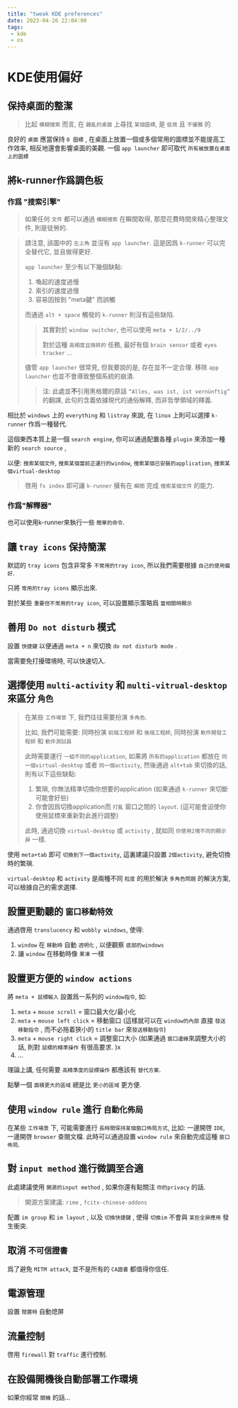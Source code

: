 ```yaml
---
title: "tweak KDE preferences"
date: 2023-04-26 22:04:00
tags: 
 - kde
 - os
---
```


# KDE使用偏好

## 保持桌面的整潔

>  比起 `模糊搜索` 而言, 在 `雜亂的桌面` 上尋找 `某個圖標`, 是 `低效` 且 `不優雅` 的

良好的 `桌面` 應當保持 `0 圖標` , 在桌面上放置一個或多個常用的圖標並不能提高工作效率, 相反地還會影響桌面的美觀. 一個 `app launcher` 即可取代 `所有被放置在桌面上的圖標`


## 將k-runner作爲調色板

### 作爲 "搜索引擎"

> 如果任何 `文件` 都可以通過 `模糊搜索` 在瞬間取得, 那麼花費時間來精心整理文件, 則是徒勞的.

> 請注意, 該圖中的 `左上角` 並沒有 `app launcher`. 這是因爲 `k-runner` 可以完全替代它, 並且做得更好.
>
> `app launcher` 至少有以下幾個缺點:
>
> 1. 喚起的速度過慢
> 2. 索引的速度過慢
> 3. 容易因按到 "meta鍵" 而誤觸
>
> 而通過 `alt + space` 觸發的 `k-runner` 則沒有這些缺陷.
>
> > 其實對於 `window switcher`, 也可以使用 `meta + 1/2/../9`
> >
> > 對於這種 `高頻度且瑣碎的` 任務, 最好有個 `brain sensor` 或者 `eyes tracker` ...
>
> 儘管 `app launcher` 很常見, 但我要說的是, 存在並不一定合理. 移除 `app launcher` 也並不會導致整個系統的崩潰.
>
> > 注: 此處並**不**引用黑格爾的原話 `“Alles, was ist, ist vernünftig”` 的翻譯, 此句的含義依據現代的通俗解釋, 而非哲學領域的釋義.

相比於 `windows` 上的 `everything` 和 `listray` 來說, 在 `linux` 上則可以選擇 `k-runner` 作爲一種替代.

這個東西本質上是一個 `search engine`, 你可以通過配置各種 `plugin` 來添加一種新的 `search source` ,

以便: `搜索某個文件`, `搜索某個當前正運行的window`, `搜索某個已安裝的application`, `搜索某個virtual-desktop`

> 啓用 `fs index` 即可讓 `k-runner` 擁有在 `瞬間` 完成 `搜索某個文件` 的能力.
>
### 作爲"解釋器"

也可以使用k-runner來執行一些 `簡單的命令`.

## 讓 `tray icons` 保持簡潔

默認的 `tray icons` 包含非常多 `不常用的tray icon`, 所以我們需要根據 `自己的使用偏好`. 

只將 `常用的tray icons` 顯示出來.

對於某些 `重要但不常用的tray icon`, 可以設置顯示策略爲 `當相關時顯示`

## 善用 `Do not disturb` 模式

設置 `快捷鍵` 以便通過 `meta + n` 來切換 `do not disturb mode` .

當需要免打擾環境時, 可以快速切入.

## 選擇使用 `multi-activity` 和 `multi-vitrual-desktop` 來區分 `角色`

> 在某些 `工作場景` 下, 我們往往需要扮演 `多角色`.
>
> 比如, 我們可能需要: 同時扮演 `前端工程師` 和 `後端工程師`, 同時扮演 `軟件開發工程師` 和 `軟件測試員`
>
> 此時需要運行 `一組不同的application`, 如果將 `所有的application` 都放在 `同一個virtual-desktop` 或者 `同一個activity`, 然後通過 `alt+tab` 來切換的話, 則有以下這些缺點:
>
> 1. 繁瑣, 你無法精準切換你想要的application (如果通過 `k-runner` 來切斷可能會好些)
> 2. 你會因爲切換application而 `打亂` 窗口之間的 `layout`. (這可能會迫使你使用鼠標來重新對此進行調整)
>
> 此時, 通過切換 `virtual-desktop` 或 `activity` , 就如同 `你使用2塊不同的顯示屏` 一樣.

使用 `meta+tab` 即可 `切換到下一個activity`, 這裏建議只設置 `2個activity`, 避免切換時的繁瑣. 

`virtual-desktop` 和 `activity` 是兩種不同 `粒度` 的用於解決 `多角色問題` 的解決方案, 可以根據自己的需求選擇.

## 設置更動聽的 `窗口移動特效`

通過啓用 `translucency` 和 `wobbly windows`, 使得: 

1. `window` 在 `移動時` 自動 `透明化` , 以便觀察 `底部的windows`
2. 讓 `window` 在移動時像 `果凍` 一樣

## 設置更方便的 `window actions`

將 `meta + 鼠標輸入` 設置爲一系列的 `window指令`, 如:

1. `meta` + `mouse scroll` = 窗口最大化/最小化
2. `meta` + `mouse left click` = 移動窗口 (這樣就可以在 `window的內部` 直接 `發送移動指令` , 而不必拖着狹小的 `title bar`  來`發送移動指令`)
3. `meta` + `mouse right click` = 調整窗口大小 (如果通過 `窗口邊緣`來調整大小的話, 則對 `鼠標的精準操作` 有很高要求. )x
4. ...



理論上講, 任何需要 `高精準度的鼠標操作` 都應該有 `替代方案`. 

點擊一個 `面積更大的區域` 總是比 `更小的區域` 更方便.

## 使用 `window rule` 進行 `自動化佈局`

在某些 `工作場景` 下, 可能需要進行 `長時間保持某個窗口佈局方式`, 比如: 一邊開啓 `IDE`, 一邊開啓 `browser` 查閱文檔. 此時可以通過設置 `window rule` 來自動完成這種 `窗口佈局`.

## 對 `input method` 進行微調至合適

此處建議使用 `開源的input method` , 如果你還有點關注 `你的privacy` 的話.

> 開源方案建議: `rime` , `fcitx-chinese-addons`

配置 `im group` 和 `im layout` , 以及 `切換快捷鍵` , 使得 `切換im` 不會與 `某些全屏應用` 發生衝突.

## 取消 `不可信證書`

爲了避免 `MITM attack`, 並不是所有的 `CA證書` 都值得你信任.

## 電源管理

設置 `閒置時`  自動熄屏

## 流量控制

啓用 `firewall` 對 `traffic` 進行控制.

## 在設備開機後自動部署工作環境

如果你經常 `關機` 的話...
